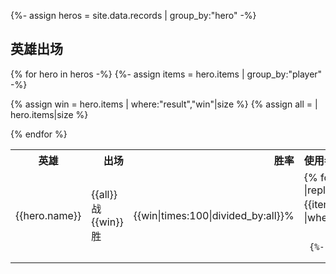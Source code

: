 {%- assign heros = site.data.records | group_by:"hero" -%}

## 英雄出场

<table>
  <tr>
    <th style="text-align:center">英雄</th>
    <th style="text-align:right">出场</th>
     <th style="text-align:right">胜率</th>
    <th style="text-align:left">使用者</th>
  </tr>
  
{% for hero in heros -%}
  {%- assign items = hero.items | group_by:"player" -%}
<tr> 
  <td> {{hero.name}} </td>
  
  {% assign win = hero.items | where:"result","win"|size %}
   {% assign all = | hero.items|size %}
  <td> {{all}}战<br>{{win}}胜 </td>
   <td> {{win|times:100|divided_by:all}}% </td>
  <td>
     {% for item in items %}
          {{ item.name |replace:"Kids.",""|replace:"Go·",""}} {{item.items|size}}
          胜 {{item.items |where:"result","win"|size }}
            
        
           <br>
     {%- endfor -%} 
  </td>
</tr>
{% endfor %}
</table>
